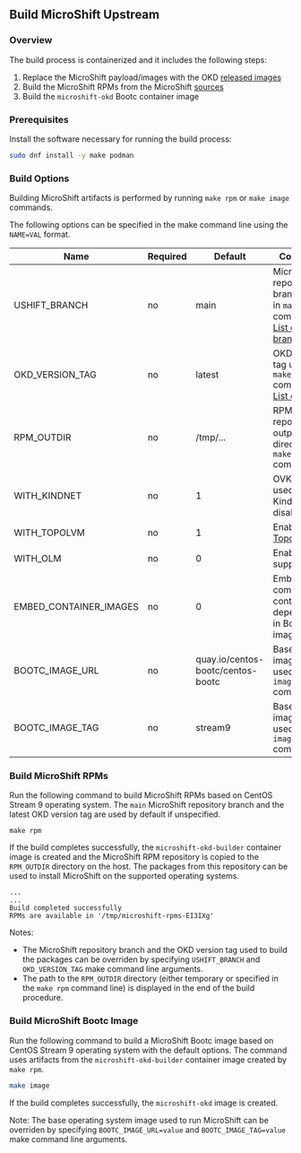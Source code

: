 ## Build MicroShift Upstream

### Overview

The build process is containerized and it includes the following steps:

1. Replace the MicroShift payload/images with the OKD [released images](https://github.com/okd-project/okd/releases)
1. Build the MicroShift RPMs from the MicroShift [sources](https://github.com/openshift/microshift)
1. Build the `microshift-okd` Bootc container image

### Prerequisites

Install the software necessary for running the build process:

```bash
sudo dnf install -y make podman
```

### Build Options

Building MicroShift artifacts is performed by running `make rpm` or `make image`
commands.

The following options can be specified in the make command line using the
`NAME=VAL` format.

| Name                   | Required | Default  | Comments
|------------------------|----------|----------|---------
| USHIFT_BRANCH          | no       | main     | MicroShift repository branch used in `make rpm` command<br>[List of branches](https://github.com/openshift/microshift/branches)
| OKD_VERSION_TAG        | no       | latest   | OKD version tag used in `make rpm` command<br>[List of tags](https://quay.io/repository/okd/scos-release?tab=tags)
| RPM_OUTDIR             | no       | /tmp/... | RPM repository output directory for `make rpm` command
| WITH_KINDNET           | no       | 1        | OVK-K CNI is used when Kindnet is disabled
| WITH_TOPOLVM           | no       | 1        | Enable [TopoLVM](https://github.com/topolvm/topolvm) CSI
| WITH_OLM               | no       | 0        | Enable OLM support
| EMBED_CONTAINER_IMAGES | no       | 0        | Embed all component container dependencies in Bootc images
| BOOTC_IMAGE_URL        | no       | quay.io/centos-bootc/centos-bootc | Base Bootc image URL used in `make image` command
| BOOTC_IMAGE_TAG        | no       | stream9  | Base Bootc image tag used in `make image` command

### Build MicroShift RPMs

Run the following command to build MicroShift RPMs based on CentOS Stream 9
operating system. The `main` MicroShift repository branch and the latest OKD
version tag are used by default if unspecified.

```
make rpm
```

If the build completes successfully, the `microshift-okd-builder` container image
is created and the MicroShift RPM repository is copied to the `RPM_OUTDIR` directory
on the host. The packages from this repository can be used to install MicroShift
on the supported operating systems.

```
...
...
Build completed successfully
RPMs are available in '/tmp/microshift-rpms-EI3IXg'
```

Notes:
- The MicroShift repository branch and the OKD version tag used to build the
  packages can be overriden by specifying `USHIFT_BRANCH` and `OKD_VERSION_TAG`
  make command line arguments.
- The path to the `RPM_OUTDIR` directory (either temporary or specified in
  the `make rpm` command line) is displayed in the end of the build procedure.

### Build MicroShift Bootc Image

Run the following command to build a MicroShift Bootc image based on CentOS
Stream 9 operating system with the default options. The command uses artifacts
from the `microshift-okd-builder` container image created by `make rpm`.

```bash
make image
```

If the build completes successfully, the `microshift-okd` image is created.

Note: The base operating system image used to run MicroShift can be overriden by
specifying `BOOTC_IMAGE_URL=value` and `BOOTC_IMAGE_TAG=value` make command line
arguments.
